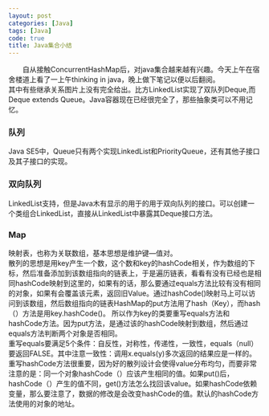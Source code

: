 ```yaml
---
layout: post
categories: [Java]
tags: [Java]
code: true
title: Java集合小结
---
```


&emsp;&emsp;自从接触ConcurrentHashMap后，对java集合越来越有兴趣。今天上午在宿舍楼道上看了一上午thinking in java，晚上做下笔记以便以后翻阅。  
其中有些继承关系图片上没有完全给出。比方LinkedList实现了双队列Deque,而Deque extends Queue。Java容器现在已经很完全了，那些抽象类可以不用记忆。   

### 队列  
Java SE5中，Queue只有两个实现LinkedList和PriorityQueue，还有其他子接口及其子接口的实现。  

### 双向队列
LinkedList支持，但是Java木有显示的用于的用于双向队列的接口。可以创建一个类组合LinkedList，直接从LinkedList中暴露其Deque接口方法。  

### Map
映射表，也称为关联数组，基本思想是维护键—值对。  
散列的思想是用key产生一个数，这个数和key的hashCode相关，作为数组的下标，然后准备添加到该数组指向的链表上，于是遍历链表，看看有没有已经也是相同hashCode映射到这里的，如果有的话，那么要通过equals方法比较有没有相同的对象，如果有会覆盖该元素，返回旧Value。通过hashCode()映射马上可以访问到该数组，然后数组指向的链表HashMap的put方法用了hash（Key），而hash（）方法是用key.hashCode()。
所以作为key的类要重写equals方法和hashCode方法。因为put方法，是通过该的hashCode映射到数组，然后通过equals方法判断两个对象是否相同。  
重写equals要满足5个条件：自反性，对称性，传递性，一致性，equals（null）要返回FALSE。其中注意一致性：调用x.equals(y)多次返回的结果应是一样的。   
重写hashCode方法很重要，因为好的散列设计会使得value分布均匀，而要非常注意的是：同一个对象hashCode（）应该产生相同的值。如果put()后，hashCode（）产生的值不同，get()方法怎么找回该value。如果hashCode依赖变量，那么要注意了，数据的修改是会改变hashCode的值。默认的hashCode方法使用的对象的地址。  

